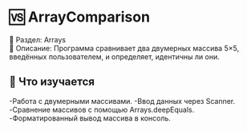 # 🆚 ArrayComparison

📁 Раздел: Arrays  
📘 Описание: Программа сравнивает два двумерных массива 5×5, введённых пользователем, и определяет, идентичны ли они.


## 🧠 Что изучается
-Работа с двумерными массивами.
-Ввод данных через Scanner.
-Сравнение массивов с помощью Arrays.deepEquals.
-Форматированный вывод массива в консоль.
